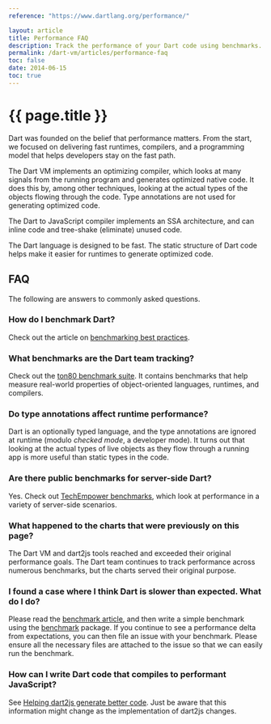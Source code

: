```yaml
---
reference: "https://www.dartlang.org/performance/"

layout: article
title: Performance FAQ
description: Track the performance of your Dart code using benchmarks.
permalink: /dart-vm/articles/performance-faq
toc: false
date: 2014-06-15
toc: true
---
```


# {{ page.title }}

Dart was founded on the belief that performance matters.
From the start, we focused on delivering fast runtimes, compilers,
and a programming model that helps developers stay on the fast path.

The Dart VM implements an optimizing compiler, which looks at many
signals from the running program and generates optimized native code.
It does this by, among other techniques, looking at the actual types
of the objects flowing through the code.
Type annotations are not used for generating optimized code.

The Dart to JavaScript compiler implements an SSA architecture,
and can inline code and tree-shake (eliminate) unused code.

The Dart language is designed to be fast. The static structure of
Dart code helps make it easier for runtimes to generate optimized code.

## FAQ

The following are answers to commonly asked questions.

### How do I benchmark Dart?

Check out the article on
[benchmarking best practices](benchmarking).

### What benchmarks are the Dart team tracking?

Check out the [ton80 benchmark suite](https://github.com/dart-lang/ton80).
It contains benchmarks that help
measure real-world properties of object-oriented languages,
runtimes, and compilers.

### Do type annotations affect runtime performance?

Dart is an optionally typed language, and the type annotations are
ignored at runtime (modulo _checked mode_, a developer mode).
It turns out that looking at the actual types of live objects as they
flow through a running app is more useful than static types in the code.

### Are there public benchmarks for server-side Dart?

Yes. Check out
[TechEmpower benchmarks](https://www.techempower.com/benchmarks),
which look at performance in a variety of server-side scenarios.

### What happened to the charts that were previously on this page?

The Dart VM and dart2js tools reached and exceeded
their original performance goals. The Dart team continues to
track performance across numerous benchmarks,
but the charts served their original purpose.

### I found a case where I think Dart is slower than expected. What do I do?

Please read the [benchmark article](benchmarking),
and then write a simple benchmark using the
[benchmark](https://github.com/dart-lang/ton80) package.
If you continue to see a performance delta from expectations,
you can then file an issue with your benchmark.
Please ensure all the necessary files are attached to the issue
so that we can easily run the benchmark.

### How can I write Dart code that compiles to performant JavaScript?

See [Helping dart2js generate better code]({{site.dart4web}}/tools/dart2js#helping-dart2js-generate-efficient-code).
Just be aware that this information might change as the implementation of
dart2js changes.
